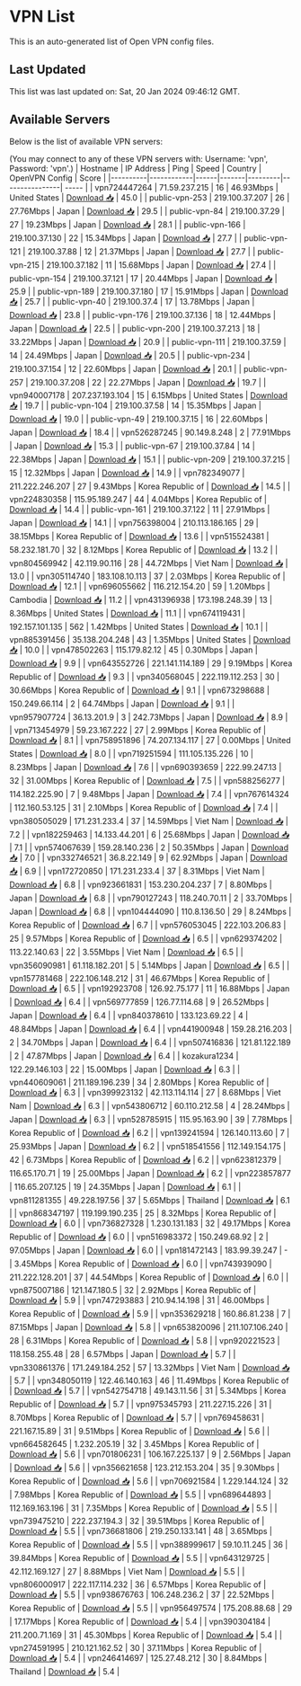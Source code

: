 # VPN List

This is an auto-generated list of Open VPN config files.

## Last Updated

This list was last updated on: Sat, 20 Jan 2024 09:46:12 GMT.

## Available Servers

Below is the list of available VPN servers:

(You may connect to any of these VPN servers with: Username: 'vpn', Password: 'vpn'.)
| Hostname | IP Address | Ping | Speed | Country | OpenVPN Config | Score |
|----------|------------|------|-------|---------|----------------| ----- |
| vpn724447264 | 71.59.237.215 | 16 | 46.93Mbps | United States | [Download 📥](./configs/server_0_US.ovpn) | 45.0 |
| public-vpn-253 | 219.100.37.207 | 26 | 27.76Mbps | Japan | [Download 📥](./configs/server_1_JP.ovpn) | 29.5 |
| public-vpn-84 | 219.100.37.29 | 27 | 19.23Mbps | Japan | [Download 📥](./configs/server_2_JP.ovpn) | 28.1 |
| public-vpn-166 | 219.100.37.130 | 22 | 15.34Mbps | Japan | [Download 📥](./configs/server_3_JP.ovpn) | 27.7 |
| public-vpn-121 | 219.100.37.88 | 12 | 21.37Mbps | Japan | [Download 📥](./configs/server_4_JP.ovpn) | 27.7 |
| public-vpn-215 | 219.100.37.182 | 11 | 15.68Mbps | Japan | [Download 📥](./configs/server_5_JP.ovpn) | 27.4 |
| public-vpn-154 | 219.100.37.121 | 17 | 20.44Mbps | Japan | [Download 📥](./configs/server_6_JP.ovpn) | 25.9 |
| public-vpn-189 | 219.100.37.180 | 17 | 15.91Mbps | Japan | [Download 📥](./configs/server_7_JP.ovpn) | 25.7 |
| public-vpn-40 | 219.100.37.4 | 17 | 13.78Mbps | Japan | [Download 📥](./configs/server_8_JP.ovpn) | 23.8 |
| public-vpn-176 | 219.100.37.136 | 18 | 12.44Mbps | Japan | [Download 📥](./configs/server_9_JP.ovpn) | 22.5 |
| public-vpn-200 | 219.100.37.213 | 18 | 33.22Mbps | Japan | [Download 📥](./configs/server_10_JP.ovpn) | 20.9 |
| public-vpn-111 | 219.100.37.59 | 14 | 24.49Mbps | Japan | [Download 📥](./configs/server_11_JP.ovpn) | 20.5 |
| public-vpn-234 | 219.100.37.154 | 12 | 22.60Mbps | Japan | [Download 📥](./configs/server_12_JP.ovpn) | 20.1 |
| public-vpn-257 | 219.100.37.208 | 22 | 22.27Mbps | Japan | [Download 📥](./configs/server_13_JP.ovpn) | 19.7 |
| vpn940007178 | 207.237.193.104 | 15 | 6.15Mbps | United States | [Download 📥](./configs/server_14_US.ovpn) | 19.7 |
| public-vpn-104 | 219.100.37.58 | 14 | 15.35Mbps | Japan | [Download 📥](./configs/server_15_JP.ovpn) | 19.0 |
| public-vpn-49 | 219.100.37.15 | 16 | 22.60Mbps | Japan | [Download 📥](./configs/server_16_JP.ovpn) | 18.4 |
| vpn526287245 | 90.149.8.248 | 2 | 77.91Mbps | Japan | [Download 📥](./configs/server_17_JP.ovpn) | 15.3 |
| public-vpn-67 | 219.100.37.84 | 14 | 22.38Mbps | Japan | [Download 📥](./configs/server_18_JP.ovpn) | 15.1 |
| public-vpn-209 | 219.100.37.215 | 15 | 12.32Mbps | Japan | [Download 📥](./configs/server_19_JP.ovpn) | 14.9 |
| vpn782349077 | 211.222.246.207 | 27 | 9.43Mbps | Korea Republic of | [Download 📥](./configs/server_20_KR.ovpn) | 14.5 |
| vpn224830358 | 115.95.189.247 | 44 | 4.04Mbps | Korea Republic of | [Download 📥](./configs/server_21_KR.ovpn) | 14.4 |
| public-vpn-161 | 219.100.37.122 | 11 | 27.91Mbps | Japan | [Download 📥](./configs/server_22_JP.ovpn) | 14.1 |
| vpn756398004 | 210.113.186.165 | 29 | 38.15Mbps | Korea Republic of | [Download 📥](./configs/server_23_KR.ovpn) | 13.6 |
| vpn515524381 | 58.232.181.70 | 32 | 8.12Mbps | Korea Republic of | [Download 📥](./configs/server_24_KR.ovpn) | 13.2 |
| vpn804569942 | 42.119.90.116 | 28 | 44.72Mbps | Viet Nam | [Download 📥](./configs/server_25_VN.ovpn) | 13.0 |
| vpn305114740 | 183.108.10.113 | 37 | 2.03Mbps | Korea Republic of | [Download 📥](./configs/server_26_KR.ovpn) | 12.1 |
| vpn696055662 | 116.212.154.20 | 59 | 1.20Mbps | Cambodia | [Download 📥](./configs/server_27_KH.ovpn) | 11.2 |
| vpn431396938 | 173.198.248.39 | 13 | 8.36Mbps | United States | [Download 📥](./configs/server_28_US.ovpn) | 11.1 |
| vpn674119431 | 192.157.101.135 | 562 | 1.42Mbps | United States | [Download 📥](./configs/server_29_US.ovpn) | 10.1 |
| vpn885391456 | 35.138.204.248 | 43 | 1.35Mbps | United States | [Download 📥](./configs/server_30_US.ovpn) | 10.0 |
| vpn478502263 | 115.179.82.12 | 45 | 0.30Mbps | Japan | [Download 📥](./configs/server_31_JP.ovpn) | 9.9 |
| vpn643552726 | 221.141.114.189 | 29 | 9.19Mbps | Korea Republic of | [Download 📥](./configs/server_32_KR.ovpn) | 9.3 |
| vpn340568045 | 222.119.112.253 | 30 | 30.66Mbps | Korea Republic of | [Download 📥](./configs/server_33_KR.ovpn) | 9.1 |
| vpn673298688 | 150.249.66.114 | 2 | 64.74Mbps | Japan | [Download 📥](./configs/server_34_JP.ovpn) | 9.1 |
| vpn957907724 | 36.13.201.9 | 3 | 242.73Mbps | Japan | [Download 📥](./configs/server_35_JP.ovpn) | 8.9 |
| vpn713454979 | 59.23.167.222 | 27 | 2.99Mbps | Korea Republic of | [Download 📥](./configs/server_36_KR.ovpn) | 8.1 |
| vpn758951896 | 74.207.134.117 | 27 | 0.00Mbps | United States | [Download 📥](./configs/server_37_US.ovpn) | 8.0 |
| vpn719251594 | 111.105.135.226 | 10 | 8.23Mbps | Japan | [Download 📥](./configs/server_38_JP.ovpn) | 7.6 |
| vpn690393659 | 222.99.247.13 | 32 | 31.00Mbps | Korea Republic of | [Download 📥](./configs/server_39_KR.ovpn) | 7.5 |
| vpn588256277 | 114.182.225.90 | 7 | 9.48Mbps | Japan | [Download 📥](./configs/server_40_JP.ovpn) | 7.4 |
| vpn767614324 | 112.160.53.125 | 31 | 2.10Mbps | Korea Republic of | [Download 📥](./configs/server_41_KR.ovpn) | 7.4 |
| vpn380505029 | 171.231.233.4 | 37 | 14.59Mbps | Viet Nam | [Download 📥](./configs/server_42_VN.ovpn) | 7.2 |
| vpn182259463 | 14.133.44.201 | 6 | 25.68Mbps | Japan | [Download 📥](./configs/server_43_JP.ovpn) | 7.1 |
| vpn574067639 | 159.28.140.236 | 2 | 50.35Mbps | Japan | [Download 📥](./configs/server_44_JP.ovpn) | 7.0 |
| vpn332746521 | 36.8.22.149 | 9 | 62.92Mbps | Japan | [Download 📥](./configs/server_45_JP.ovpn) | 6.9 |
| vpn172720850 | 171.231.233.4 | 37 | 8.31Mbps | Viet Nam | [Download 📥](./configs/server_46_VN.ovpn) | 6.8 |
| vpn923661831 | 153.230.204.237 | 7 | 8.80Mbps | Japan | [Download 📥](./configs/server_47_JP.ovpn) | 6.8 |
| vpn790127243 | 118.240.70.11 | 2 | 33.70Mbps | Japan | [Download 📥](./configs/server_48_JP.ovpn) | 6.8 |
| vpn104444090 | 110.8.136.50 | 29 | 8.24Mbps | Korea Republic of | [Download 📥](./configs/server_49_KR.ovpn) | 6.7 |
| vpn576053045 | 222.103.206.83 | 25 | 9.57Mbps | Korea Republic of | [Download 📥](./configs/server_50_KR.ovpn) | 6.5 |
| vpn629374202 | 113.22.140.63 | 22 | 3.55Mbps | Viet Nam | [Download 📥](./configs/server_51_VN.ovpn) | 6.5 |
| vpn356090981 | 61.118.182.201 | 5 | 5.14Mbps | Japan | [Download 📥](./configs/server_52_JP.ovpn) | 6.5 |
| vpn157781468 | 222.106.148.212 | 31 | 46.67Mbps | Korea Republic of | [Download 📥](./configs/server_53_KR.ovpn) | 6.5 |
| vpn192923708 | 126.92.75.177 | 11 | 16.88Mbps | Japan | [Download 📥](./configs/server_54_JP.ovpn) | 6.4 |
| vpn569777859 | 126.77.114.68 | 9 | 26.52Mbps | Japan | [Download 📥](./configs/server_55_JP.ovpn) | 6.4 |
| vpn840378610 | 133.123.69.22 | 4 | 48.84Mbps | Japan | [Download 📥](./configs/server_56_JP.ovpn) | 6.4 |
| vpn441900948 | 159.28.216.203 | 2 | 34.70Mbps | Japan | [Download 📥](./configs/server_57_JP.ovpn) | 6.4 |
| vpn507416836 | 121.81.122.189 | 2 | 47.87Mbps | Japan | [Download 📥](./configs/server_58_JP.ovpn) | 6.4 |
| kozakura1234 | 122.29.146.103 | 22 | 15.00Mbps | Japan | [Download 📥](./configs/server_59_JP.ovpn) | 6.3 |
| vpn440609061 | 211.189.196.239 | 34 | 2.80Mbps | Korea Republic of | [Download 📥](./configs/server_60_KR.ovpn) | 6.3 |
| vpn399923132 | 42.113.114.114 | 27 | 8.68Mbps | Viet Nam | [Download 📥](./configs/server_61_VN.ovpn) | 6.3 |
| vpn543806712 | 60.110.212.58 | 4 | 28.24Mbps | Japan | [Download 📥](./configs/server_62_JP.ovpn) | 6.3 |
| vpn528785915 | 115.95.163.90 | 39 | 7.78Mbps | Korea Republic of | [Download 📥](./configs/server_63_KR.ovpn) | 6.2 |
| vpn139241594 | 126.140.113.60 | 7 | 25.93Mbps | Japan | [Download 📥](./configs/server_64_JP.ovpn) | 6.2 |
| vpn518541556 | 112.149.154.175 | 42 | 6.73Mbps | Korea Republic of | [Download 📥](./configs/server_65_KR.ovpn) | 6.2 |
| vpn623812379 | 116.65.170.71 | 19 | 25.00Mbps | Japan | [Download 📥](./configs/server_66_JP.ovpn) | 6.2 |
| vpn223857877 | 116.65.207.125 | 19 | 24.35Mbps | Japan | [Download 📥](./configs/server_67_JP.ovpn) | 6.1 |
| vpn811281355 | 49.228.197.56 | 37 | 5.65Mbps | Thailand | [Download 📥](./configs/server_68_TH.ovpn) | 6.1 |
| vpn868347197 | 119.199.190.235 | 25 | 8.32Mbps | Korea Republic of | [Download 📥](./configs/server_69_KR.ovpn) | 6.0 |
| vpn736827328 | 1.230.131.183 | 32 | 49.17Mbps | Korea Republic of | [Download 📥](./configs/server_70_KR.ovpn) | 6.0 |
| vpn516983372 | 150.249.68.92 | 2 | 97.05Mbps | Japan | [Download 📥](./configs/server_71_JP.ovpn) | 6.0 |
| vpn181472143 | 183.99.39.247 | - | 3.45Mbps | Korea Republic of | [Download 📥](./configs/server_72_KR.ovpn) | 6.0 |
| vpn743939090 | 211.222.128.201 | 37 | 44.54Mbps | Korea Republic of | [Download 📥](./configs/server_73_KR.ovpn) | 6.0 |
| vpn875007186 | 121.147.180.5 | 32 | 2.92Mbps | Korea Republic of | [Download 📥](./configs/server_74_KR.ovpn) | 5.9 |
| vpn747293883 | 210.94.14.198 | 31 | 46.00Mbps | Korea Republic of | [Download 📥](./configs/server_75_KR.ovpn) | 5.9 |
| vpn353629218 | 160.86.81.238 | 7 | 87.15Mbps | Japan | [Download 📥](./configs/server_76_JP.ovpn) | 5.8 |
| vpn653820096 | 211.107.106.240 | 28 | 6.31Mbps | Korea Republic of | [Download 📥](./configs/server_77_KR.ovpn) | 5.8 |
| vpn920221523 | 118.158.255.48 | 28 | 6.57Mbps | Japan | [Download 📥](./configs/server_78_JP.ovpn) | 5.7 |
| vpn330861376 | 171.249.184.252 | 57 | 13.32Mbps | Viet Nam | [Download 📥](./configs/server_79_VN.ovpn) | 5.7 |
| vpn348050119 | 122.46.140.163 | 46 | 11.49Mbps | Korea Republic of | [Download 📥](./configs/server_80_KR.ovpn) | 5.7 |
| vpn542754718 | 49.143.11.56 | 31 | 5.34Mbps | Korea Republic of | [Download 📥](./configs/server_81_KR.ovpn) | 5.7 |
| vpn975345793 | 211.227.15.226 | 31 | 8.70Mbps | Korea Republic of | [Download 📥](./configs/server_82_KR.ovpn) | 5.7 |
| vpn769458631 | 221.167.15.89 | 31 | 9.51Mbps | Korea Republic of | [Download 📥](./configs/server_83_KR.ovpn) | 5.6 |
| vpn664582645 | 1.232.205.19 | 32 | 3.45Mbps | Korea Republic of | [Download 📥](./configs/server_84_KR.ovpn) | 5.6 |
| vpn701806231 | 106.167.225.137 | 9 | 2.56Mbps | Japan | [Download 📥](./configs/server_85_JP.ovpn) | 5.6 |
| vpn356621658 | 123.212.153.204 | 35 | 9.30Mbps | Korea Republic of | [Download 📥](./configs/server_86_KR.ovpn) | 5.6 |
| vpn706921584 | 1.229.144.124 | 32 | 7.98Mbps | Korea Republic of | [Download 📥](./configs/server_87_KR.ovpn) | 5.5 |
| vpn689644893 | 112.169.163.196 | 31 | 7.35Mbps | Korea Republic of | [Download 📥](./configs/server_88_KR.ovpn) | 5.5 |
| vpn739475210 | 222.237.194.3 | 32 | 39.51Mbps | Korea Republic of | [Download 📥](./configs/server_89_KR.ovpn) | 5.5 |
| vpn736681806 | 219.250.133.141 | 48 | 3.65Mbps | Korea Republic of | [Download 📥](./configs/server_90_KR.ovpn) | 5.5 |
| vpn388999617 | 59.10.11.245 | 36 | 39.84Mbps | Korea Republic of | [Download 📥](./configs/server_91_KR.ovpn) | 5.5 |
| vpn643129725 | 42.112.169.127 | 27 | 8.88Mbps | Viet Nam | [Download 📥](./configs/server_92_VN.ovpn) | 5.5 |
| vpn806000917 | 222.117.114.232 | 36 | 6.57Mbps | Korea Republic of | [Download 📥](./configs/server_93_KR.ovpn) | 5.5 |
| vpn938676763 | 106.248.236.2 | 37 | 22.52Mbps | Korea Republic of | [Download 📥](./configs/server_94_KR.ovpn) | 5.5 |
| vpn956497574 | 175.208.88.68 | 29 | 17.17Mbps | Korea Republic of | [Download 📥](./configs/server_95_KR.ovpn) | 5.4 |
| vpn390304184 | 211.200.71.169 | 31 | 45.30Mbps | Korea Republic of | [Download 📥](./configs/server_96_KR.ovpn) | 5.4 |
| vpn274591995 | 210.121.162.52 | 30 | 37.11Mbps | Korea Republic of | [Download 📥](./configs/server_97_KR.ovpn) | 5.4 |
| vpn246414697 | 125.27.48.212 | 30 | 8.84Mbps | Thailand | [Download 📥](./configs/server_98_TH.ovpn) | 5.4 |
